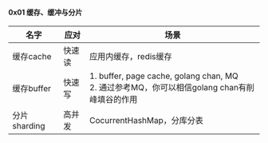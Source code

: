 #### 0x01 缓存、缓冲与分片



| 名字         | 应对   | 场景                                                         |
| ------------ | ------ | ------------------------------------------------------------ |
| 缓存cache    | 快速读 | 应用内缓存，redis缓存                                        |
| 缓存buffer   | 快速写 | 1. buffer, page cache, golang chan, MQ<br />2. 通过参考MQ，你可以相信golang chan有削峰填谷的作用 |
| 分片sharding | 高并发 | CocurrentHashMap，分库分表                                   |

